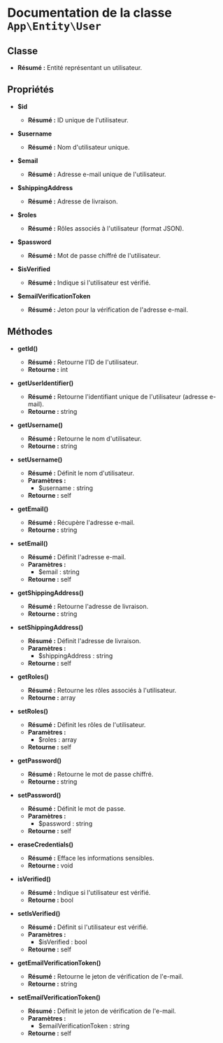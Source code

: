# Documentation de la classe `App\Entity\User`

## Classe
- **Résumé :** Entité représentant un utilisateur.

## Propriétés
- **$id**
  - **Résumé :** ID unique de l'utilisateur.

- **$username**
  - **Résumé :** Nom d'utilisateur unique.

- **$email**
  - **Résumé :** Adresse e-mail unique de l'utilisateur.

- **$shippingAddress**
  - **Résumé :** Adresse de livraison.

- **$roles**
  - **Résumé :** Rôles associés à l'utilisateur (format JSON).

- **$password**
  - **Résumé :** Mot de passe chiffré de l'utilisateur.

- **$isVerified**
  - **Résumé :** Indique si l'utilisateur est vérifié.

- **$emailVerificationToken**
  - **Résumé :** Jeton pour la vérification de l'adresse e-mail.

## Méthodes
- **getId()**
  - **Résumé :** Retourne l'ID de l'utilisateur.
  - **Retourne :** int

- **getUserIdentifier()**
  - **Résumé :** Retourne l'identifiant unique de l'utilisateur (adresse e-mail).
  - **Retourne :** string

- **getUsername()**
  - **Résumé :** Retourne le nom d'utilisateur.
  - **Retourne :** string

- **setUsername()**
  - **Résumé :** Définit le nom d'utilisateur.
  - **Paramètres :**
    - $username : string
  - **Retourne :** self

- **getEmail()**
  - **Résumé :** Récupère l'adresse e-mail.
  - **Retourne :** string

- **setEmail()**
  - **Résumé :** Définit l'adresse e-mail.
  - **Paramètres :**
    - $email : string
  - **Retourne :** self

- **getShippingAddress()**
  - **Résumé :** Retourne l'adresse de livraison.
  - **Retourne :** string

- **setShippingAddress()**
  - **Résumé :** Définit l'adresse de livraison.
  - **Paramètres :**
    - $shippingAddress : string
  - **Retourne :** self

- **getRoles()**
  - **Résumé :** Retourne les rôles associés à l'utilisateur.
  - **Retourne :** array

- **setRoles()**
  - **Résumé :** Définit les rôles de l'utilisateur.
  - **Paramètres :**
    - $roles : array
  - **Retourne :** self

- **getPassword()**
  - **Résumé :** Retourne le mot de passe chiffré.
  - **Retourne :** string

- **setPassword()**
  - **Résumé :** Définit le mot de passe.
  - **Paramètres :**
    - $password : string
  - **Retourne :** self

- **eraseCredentials()**
  - **Résumé :** Efface les informations sensibles.
  - **Retourne :** void

- **isVerified()**
  - **Résumé :** Indique si l'utilisateur est vérifié.
  - **Retourne :** bool

- **setIsVerified()**
  - **Résumé :** Définit si l'utilisateur est vérifié.
  - **Paramètres :**
    - $isVerified : bool
  - **Retourne :** self

- **getEmailVerificationToken()**
  - **Résumé :** Retourne le jeton de vérification de l'e-mail.
  - **Retourne :** string

- **setEmailVerificationToken()**
  - **Résumé :** Définit le jeton de vérification de l'e-mail.
  - **Paramètres :**
    - $emailVerificationToken : string
  - **Retourne :** self


